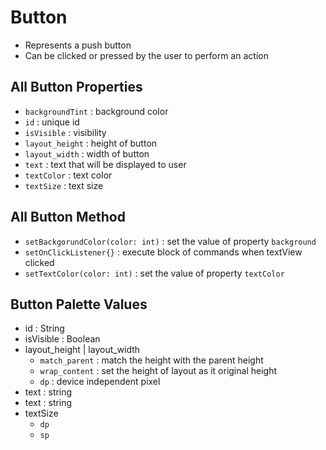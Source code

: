 # Button
- Represents a push button
- Can be clicked or pressed by the user to perform an action

## All Button Properties
- `backgroundTint` : background color
- `id` : unique id
- `isVisible` : visibility
- `layout_height` : height of button
- `layout_width` : width of button
- `text` : text that will be displayed to user
- `textColor` : text color
- `textSize` : text size

## All Button Method
- `setBackgorundColor(color: int)` : set the value of property `background`
- `setOnClickListener{}` : execute block of commands when textView clicked
- `setTextColor(color: int)` : set the value of property `textColor`

## Button Palette Values
- id : String
- isVisible : Boolean
- layout_height | layout_width
    - `match_parent` : match the height with the parent height
    - `wrap_content` : set the height of layout as it original height
    - `dp` : device independent pixel
- text : string
- text : string
- textSize
  - `dp`
  - `sp`